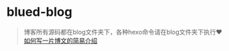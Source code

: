 # blued-blog

> 博客所有源码都在blog文件夹下，各种hexo命令请在blog文件夹下执行♥️
> [如何写一片博文的简易介绍](http://web.blued.cn/2017/04/10/hello-world/)
